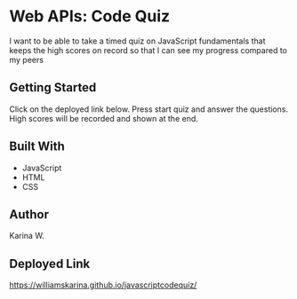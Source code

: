 # Web APIs: Code Quiz

I want to be able to take a timed quiz on JavaScript fundamentals that keeps the high scores on record so that I can see my progress compared to my peers

## Getting Started
Click on the deployed link below. Press start quiz and answer the questions. High scores will be recorded and shown at the end. 

## Built With
- JavaScript
- HTML
- CSS

## Author
Karina W.

## Deployed Link
https://williamskarina.github.io/javascriptcodequiz/




